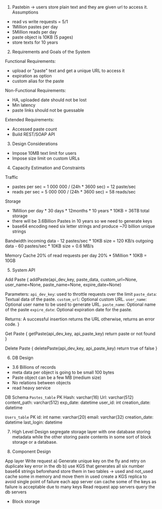 1. Pastebin -> users store plain text and they are given url to access it.
Assumptions
  - read vs write requests = 5/1
  - 1Million pastes per day
  - 5Million reads per day
  - paste object is 10KB (5 pages)
  - store texts for 10 years

2. Requirements and Goals of the System

Functional Requirements:
  - upload or "paste" text and get a unique URL to access it
  - expiration as option
  - custom alias for the paste

Non-Functional Requirements:
  - HA, uploaded date should not be lost
  - Min latency
  - paste links should not be guessable

Extended Requirements:
  - Accessed paste count
  - Build REST/SOAP API

3. Design Considerations

- Impose 10MB text limit for users
- Impose size limit on custom URLs

4. Capacity Estimation and Constraints

Traffic
  - pastes per sec = 1 000 000 / (24h * 3600 sec) = 12 paste/sec
  -  reads per sec = 5 000 000 / (24h * 3600 sec) = 58 reads/sec

Storage
  - 1Million per day * 30 days * 12months * 10 years * 10KB  = 36TB total storage
  - there will be 3.6Billion Pastes in 10 years so we need to generate keys
  - base64 encoding need six letter strings and produce ~70 billion unique strings

Bandwidth
  incoming data - 12 pastes/sec * 10KB size = 120 KB/s
  outgoing data - 60 pastes/sec * 10KB size = 0.6 MB/s

Memory
  Cache 20% of read requests per day
  20% * 5Million * 10KB = 10GB

5. System API

Add Paste {
  addPaste(api_dev_key,
          paste_data,
          custom_url=None,
          user_name=None,
          paste_name=None,
          expire_date=None)

  Parameters:
  `api_dev_key`: used to throttle requests over the limit
  `paste_data`: Textual data of the paste.
  `custom_url`: Optional custom URL.
  `user_name`: Optional user name to be used to generate URL.
  `paste_name`: Optional name of the paste
  `expire_date`: Optional expiration date for the paste.

  Returns:
  A successful insertion returns the URL otherwise, returns an error code.
}

Get Paste {
  getPaste(api_dev_key, api_paste_key)
  return paste or not found
}

Delete Paste {
  deletePaste(api_dev_key, api_paste_key)
  return true of false
}

6. DB Design
  - 3.6 Billions of records
  - meta data per object is going to be small 100 bytes
  - Paste object can be a few MB (medium size)
  - No relations between objects
  - read heavy service

  DB Schema
  `Pastes_table`
    PK Hash:          varchar(16)
      Url:           varchar(512)
      content_path:  varchar(512)
      exp_date:      datetime
      user_id:       int
      creation_date: datetime

  `Users_table`
    PK id:         int
    name:          varchar(20)
    email:         varchar(32)
    creation_date: datetime
    last_login:    datetime

7. High Level Design
  segregate storage layer with one database storing metadata
  while the other storing paste contents in some sort of block storage or a database.

8. Component Design

App layer
  Write request
    a) Generate unique key on the fly and retry on duplicate key error in the db
    b) use KGS that generates all six number base64 strings beforehand
      store them in two tables -> used and not_used
      cache some in memory and move them in used
      create a KGS replica to avoid single point of failure
    each app server can cache some of the keys as failure is acceptable due to many keys
  Read request
    app servers query the db servers

* Block storage
